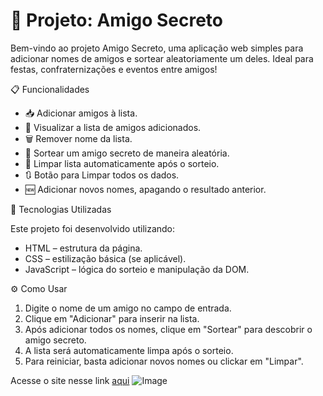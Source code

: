 # 🎁 Projeto: Amigo Secreto
Bem-vindo ao projeto Amigo Secreto, uma aplicação web simples para adicionar nomes de amigos e sortear aleatoriamente um deles. Ideal para festas, confraternizações e eventos entre amigos!

📋 Funcionalidades

  - 📥 Adicionar amigos à lista.<br>
  - 📃 Visualizar a lista de amigos adicionados.<br>
  - 🗑 Remover nome da lista.<br>
  - 🎲 Sortear um amigo secreto de maneira aleatória.<br>
  - 🧹 Limpar lista automaticamente após o sorteio.<br>
  - 🔃 Botão para Limpar todos os dados.<br>
  - 🆕 Adicionar novos nomes, apagando o resultado anterior.<br>

🚀 Tecnologias Utilizadas

Este projeto foi desenvolvido utilizando:

  - HTML – estrutura da página.
  - CSS – estilização básica (se aplicável).
  - JavaScript – lógica do sorteio e manipulação da DOM.

⚙️ Como Usar

  1. Digite o nome de um amigo no campo de entrada.
  2. Clique em "Adicionar" para inserir na lista.
  3. Após adicionar todos os nomes, clique em "Sortear" para descobrir o amigo secreto.
  4. A lista será automaticamente limpa após o sorteio.
  5. Para reiniciar, basta adicionar novos nomes ou clickar em "Limpar".

Acesse o site nesse link [aqui](https://claiverken.github.io/Challenge-Amigo-Secreto/)
![Image](https://github.com/user-attachments/assets/491762f4-9f12-4d45-9af3-f21ae03f53f7)

